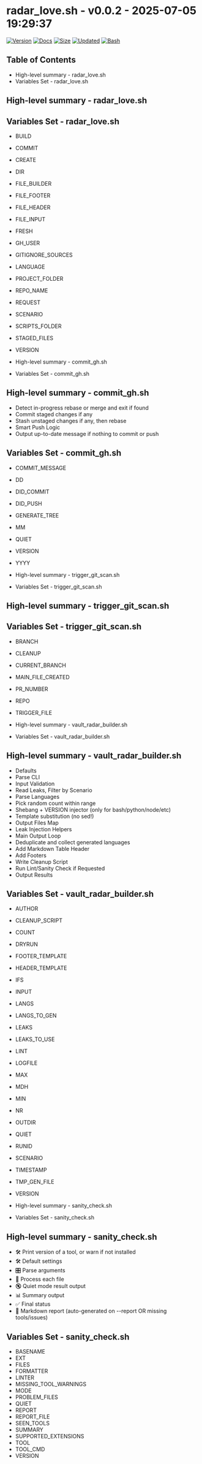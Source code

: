 # radar_love.sh - v0.0.2 - 2025-07-05 19:29:37

[![Version](https://img.shields.io/badge/version-0.0.2-purple.svg)](./radar_love.sh)
[![Docs](https://img.shields.io/badge/docs-generated-orange.svg)](./docs/radar_love.md)
[![Size](https://img.shields.io/badge/size-13KB-yellow)](./radar_love.sh)
[![Updated](https://img.shields.io/badge/updated-2025--07--05-blue)](./radar_love.sh)
[![Bash](https://img.shields.io/badge/bash-5--2--21-red)](https://www.gnu.org/software/bash/)

## Table of Contents
- High-level summary - radar_love.sh
- Variables Set - radar_love.sh

## High-level summary - radar_love.sh


## Variables Set - radar_love.sh
- BUILD
- COMMIT
- CREATE
- DIR
- FILE_BUILDER
- FILE_FOOTER
- FILE_HEADER
- FILE_INPUT
- FRESH
- GH_USER
- GITIGNORE_SOURCES
- LANGUAGE
- PROJECT_FOLDER
- REPO_NAME
- REQUEST
- SCENARIO
- SCRIPTS_FOLDER
- STAGED_FILES
- VERSION

- High-level summary - commit_gh.sh
- Variables Set - commit_gh.sh

## High-level summary - commit_gh.sh
- Detect in-progress rebase or merge and exit if found
- Commit staged changes if any
- Stash unstaged changes if any, then rebase
- Smart Push Logic
- Output up-to-date message if nothing to commit or push

## Variables Set - commit_gh.sh
- COMMIT_MESSAGE
- DD
- DID_COMMIT
- DID_PUSH
- GENERATE_TREE
- MM
- QUIET
- VERSION
- YYYY

- High-level summary - trigger_git_scan.sh
- Variables Set - trigger_git_scan.sh

## High-level summary - trigger_git_scan.sh


## Variables Set - trigger_git_scan.sh
- BRANCH
- CLEANUP
- CURRENT_BRANCH
- MAIN_FILE_CREATED
- PR_NUMBER
- REPO
- TRIGGER_FILE

- High-level summary - vault_radar_builder.sh
- Variables Set - vault_radar_builder.sh

## High-level summary - vault_radar_builder.sh
- Defaults
- Parse CLI
- Input Validation
- Read Leaks, Filter by Scenario
- Parse Languages
- Pick random count within range
- Shebang + VERSION injector (only for bash/python/node/etc)
- Template substitution (no sed!)
- Output Files Map
- Leak Injection Helpers
- Main Output Loop
- Deduplicate and collect generated languages
- Add Markdown Table Header
- Add Footers
- Write Cleanup Script
- Run Lint/Sanity Check if Requested
- Output Results

## Variables Set - vault_radar_builder.sh
- AUTHOR
- CLEANUP_SCRIPT
- COUNT
- DRYRUN
- FOOTER_TEMPLATE
- HEADER_TEMPLATE
- IFS
- INPUT
- LANGS
- LANGS_TO_GEN
- LEAKS
- LEAKS_TO_USE
- LINT
- LOGFILE
- MAX
- MDH
- MIN
- NR
- OUTDIR
- QUIET
- RUNID
- SCENARIO
- TIMESTAMP
- TMP_GEN_FILE
- VERSION

- High-level summary - sanity_check.sh
- Variables Set - sanity_check.sh

## High-level summary - sanity_check.sh
- 🛠️ Print version of a tool, or warn if not installed
- 🛠️ Default settings
- 🎛️ Parse arguments
- 🚀 Process each file
- 🔇 Quiet mode result output
- 📊 Summary output
- ✅ Final status
- 🧾 Markdown report (auto-generated on --report OR missing tools/issues)

## Variables Set - sanity_check.sh
- BASENAME
- EXT
- FILES
- FORMATTER
- LINTER
- MISSING_TOOL_WARNINGS
- MODE
- PROBLEM_FILES
- QUIET
- REPORT
- REPORT_FILE
- SEEN_TOOLS
- SUMMARY
- SUPPORTED_EXTENSIONS
- TOOL
- TOOL_CMD
- VERSION

